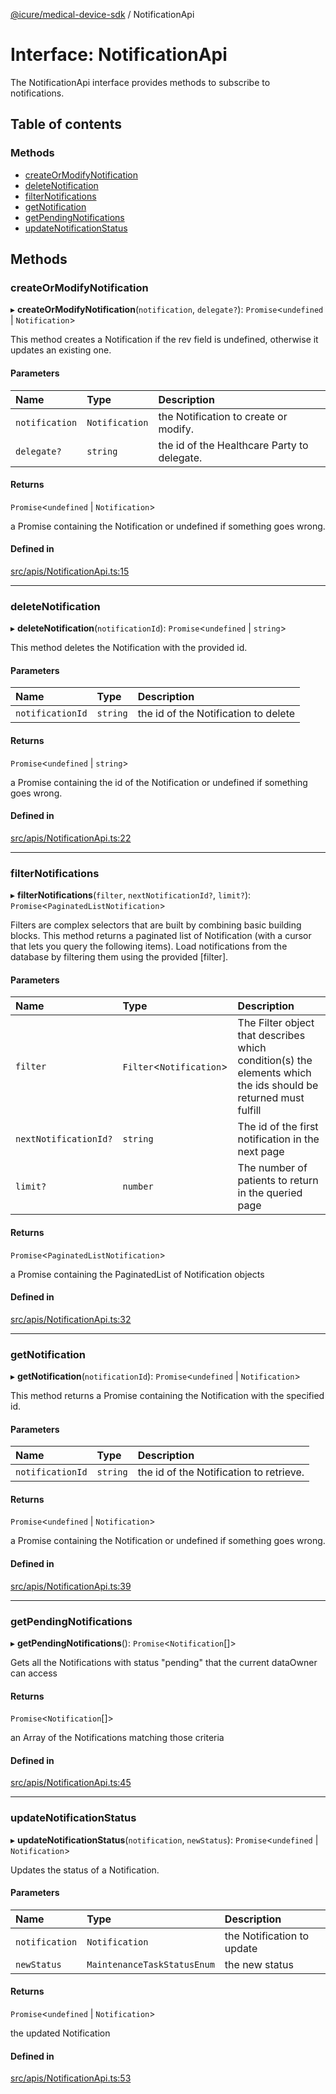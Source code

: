 [@icure/medical-device-sdk](../modules.md) / NotificationApi

# Interface: NotificationApi

The NotificationApi interface provides methods to subscribe to notifications.

## Table of contents

### Methods

- [createOrModifyNotification](NotificationApi.md#createormodifynotification)
- [deleteNotification](NotificationApi.md#deletenotification)
- [filterNotifications](NotificationApi.md#filternotifications)
- [getNotification](NotificationApi.md#getnotification)
- [getPendingNotifications](NotificationApi.md#getpendingnotifications)
- [updateNotificationStatus](NotificationApi.md#updatenotificationstatus)

## Methods

### createOrModifyNotification

▸ **createOrModifyNotification**(`notification`, `delegate?`): `Promise`<`undefined` \| `Notification`\>

This method creates a Notification if the rev field is undefined, otherwise it updates an existing one.

#### Parameters

| Name | Type | Description |
| :------ | :------ | :------ |
| `notification` | `Notification` | the Notification to create or modify. |
| `delegate?` | `string` | the id of the Healthcare Party to delegate. |

#### Returns

`Promise`<`undefined` \| `Notification`\>

a Promise containing the Notification or undefined if something goes wrong.

#### Defined in

[src/apis/NotificationApi.ts:15](https://github.com/icure/icure-medical-device-js-sdk/blob/e20bfa1/src/apis/NotificationApi.ts#L15)

___

### deleteNotification

▸ **deleteNotification**(`notificationId`): `Promise`<`undefined` \| `string`\>

This method deletes the Notification with the provided id.

#### Parameters

| Name | Type | Description |
| :------ | :------ | :------ |
| `notificationId` | `string` | the id of the Notification to delete |

#### Returns

`Promise`<`undefined` \| `string`\>

a Promise containing the id of the Notification or undefined if something goes wrong.

#### Defined in

[src/apis/NotificationApi.ts:22](https://github.com/icure/icure-medical-device-js-sdk/blob/e20bfa1/src/apis/NotificationApi.ts#L22)

___

### filterNotifications

▸ **filterNotifications**(`filter`, `nextNotificationId?`, `limit?`): `Promise`<`PaginatedListNotification`\>

Filters are complex selectors that are built by combining basic building blocks. This method returns a paginated list of Notification (with a cursor that lets you query the following items).
Load notifications from the database by filtering them using the provided [filter].

#### Parameters

| Name | Type | Description |
| :------ | :------ | :------ |
| `filter` | `Filter`<`Notification`\> | The Filter object that describes which condition(s) the elements which the ids should be returned must fulfill |
| `nextNotificationId?` | `string` | The id of the first notification in the next page |
| `limit?` | `number` | The number of patients to return in the queried page |

#### Returns

`Promise`<`PaginatedListNotification`\>

a Promise containing the PaginatedList of Notification objects

#### Defined in

[src/apis/NotificationApi.ts:32](https://github.com/icure/icure-medical-device-js-sdk/blob/e20bfa1/src/apis/NotificationApi.ts#L32)

___

### getNotification

▸ **getNotification**(`notificationId`): `Promise`<`undefined` \| `Notification`\>

This method returns a Promise containing the Notification with the specified id.

#### Parameters

| Name | Type | Description |
| :------ | :------ | :------ |
| `notificationId` | `string` | the id of the Notification to retrieve. |

#### Returns

`Promise`<`undefined` \| `Notification`\>

a Promise containing the Notification or undefined if something goes wrong.

#### Defined in

[src/apis/NotificationApi.ts:39](https://github.com/icure/icure-medical-device-js-sdk/blob/e20bfa1/src/apis/NotificationApi.ts#L39)

___

### getPendingNotifications

▸ **getPendingNotifications**(): `Promise`<`Notification`[]\>

Gets all the Notifications with status "pending" that the current dataOwner can access

#### Returns

`Promise`<`Notification`[]\>

an Array of the Notifications matching those criteria

#### Defined in

[src/apis/NotificationApi.ts:45](https://github.com/icure/icure-medical-device-js-sdk/blob/e20bfa1/src/apis/NotificationApi.ts#L45)

___

### updateNotificationStatus

▸ **updateNotificationStatus**(`notification`, `newStatus`): `Promise`<`undefined` \| `Notification`\>

Updates the status of a Notification.

#### Parameters

| Name | Type | Description |
| :------ | :------ | :------ |
| `notification` | `Notification` | the Notification to update |
| `newStatus` | `MaintenanceTaskStatusEnum` | the new status |

#### Returns

`Promise`<`undefined` \| `Notification`\>

the updated Notification

#### Defined in

[src/apis/NotificationApi.ts:53](https://github.com/icure/icure-medical-device-js-sdk/blob/e20bfa1/src/apis/NotificationApi.ts#L53)
